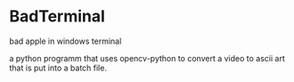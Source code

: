 # BadTerminal
bad apple in windows terminal

a python programm that uses opencv-python to convert a video to ascii art that is put into a batch file.
